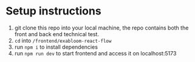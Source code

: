 # Setup instructions

1. git clone this repo into your local machine, the repo contains both the front and back end technical test.
2. `cd` into `/frontend/exabloom-react-flow`
3. run `npm i` to install dependencies
4. run `npm run dev` to start frontend and access it on localhost:5173
